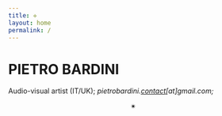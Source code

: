 ```yaml
---
title: ✛
layout: home
permalink: /
---
```


# PIETRO BARDINI
Audio-visual artist (IT/UK);
*pietrobardini.*<a href="pietrobardini.contact@gmail.com">*contact*</a>*[at]gmail.com;*
<p align="center">✴</p>
